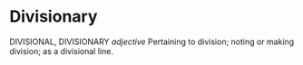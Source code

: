 # Divisionary

DIVISIONAL, DIVISIONARY _adjective_ Pertaining to division; noting or making division; as a divisional line.